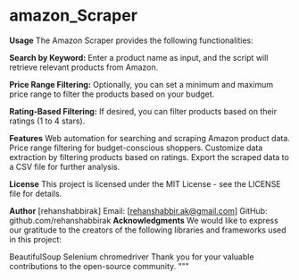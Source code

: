 # amazon_Scraper
**Usage**
The Amazon Scraper provides the following functionalities:

**Search by Keyword:** Enter a product name as input, and the script will retrieve relevant products from Amazon.

**Price Range Filtering:** Optionally, you can set a minimum and maximum price range to filter the products based on your budget.

**Rating-Based Filtering:** If desired, you can filter products based on their ratings (1 to 4 stars).

**Features**
Web automation for searching and scraping Amazon product data.
Price range filtering for budget-conscious shoppers.
Customize data extraction by filtering products based on ratings.
Export the scraped data to a CSV file for further analysis.

**License**
This project is licensed under the MIT License - see the LICENSE file for details.

**Author**
[rehanshabbirak]
Email: [rehanshabbir.ak@gmail.com]
GitHub: github.com/rehanshabbirak
**Acknowledgments**
We would like to express our gratitude to the creators of the following libraries and frameworks used in this project:

BeautifulSoup
Selenium
chromedriver
Thank you for your valuable contributions to the open-source community.
"""
